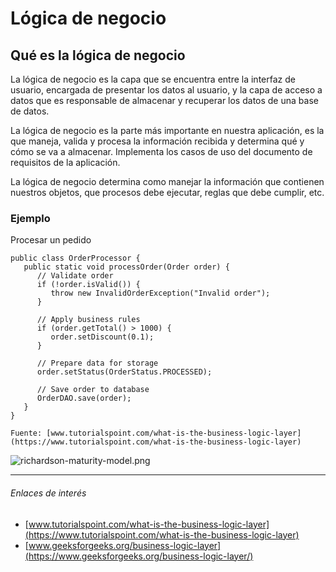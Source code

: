 # Lógica de negocio
## Qué es la lógica de negocio
La lógica de negocio es la capa que se encuentra entre la interfaz de usuario, encargada de presentar los datos al usuario, y la capa de acceso a datos que es responsable de almacenar y recuperar los datos de una base de datos.

La lógica de negocio es la parte más importante en nuestra aplicación, es la que maneja, valida y procesa la información recibida y determina qué y cómo se va a almacenar. Implementa los casos de uso del documento de requisitos de la aplicación.

La lógica de negocio determina como manejar la información que contienen nuestros objetos, que procesos debe ejecutar, reglas que debe cumplir, etc.

### Ejemplo
Procesar un pedido

```
public class OrderProcessor {
   public static void processOrder(Order order) {
      // Validate order
      if (!order.isValid()) {
         throw new InvalidOrderException("Invalid order");
      }
    
      // Apply business rules
      if (order.getTotal() > 1000) {
         order.setDiscount(0.1);
      }
    
      // Prepare data for storage
      order.setStatus(OrderStatus.PROCESSED);
    
      // Save order to database
      OrderDAO.save(order);
   }
}

````
`Fuente: [www.tutorialspoint.com/what-is-the-business-logic-layer](https://www.tutorialspoint.com/what-is-the-business-logic-layer)`

![richardson-maturity-model.png](richardson-maturity-model.png)

*** 
###### Enlaces de interés
- [www.tutorialspoint.com/what-is-the-business-logic-layer](https://www.tutorialspoint.com/what-is-the-business-logic-layer)
- [www.geeksforgeeks.org/business-logic-layer](https://www.geeksforgeeks.org/business-logic-layer/)